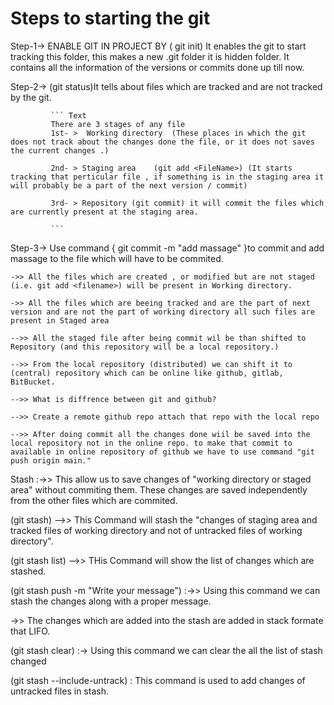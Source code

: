 # Steps to starting the git

Step-1->    ENABLE GIT IN PROJECT BY             ( git init) 
            It enables the git to start tracking this folder, this makes a new .git folder it is hidden folder. It contains all the information of the versions or commits done up till now.

Step-2->    (git status)It tells about files which are tracked and are not tracked by the git.
             

             ``` Text
             There are 3 stages of any file 
             1st- >  Working directory  (These places in which the git does not track about the changes done the file, or it does not saves the current changes .)

             2nd- > Staging area    (git add <FileName>) (It starts tracking that perticular file , if something is in the staging area it will probably be a part of the next version / commit)

             3rd- > Repository (git commit) it will commit the files which are currently present at the staging area.
             
             ```

Step-3->  Use command { git commit -m "add massage" }to commit and add massage to the file which will have to be commited.


``` text
->> All the files which are created , or modified but are not staged (i.e. git add <filename>) will be present in Working directory.

->> All the files which are beeing tracked and are the part of next version and are not the part of working directory all such files are present in Staged area

-->> All the staged file after being commit wil be than shifted to Repository (and this repository will be a local repository.)

-->> From the local repository (distributed) we can shift it to (central) repository which can be online like github, gitlab, BitBucket.

-->> What is diffrence between git and github?

-->> Create a remote github repo attach that repo with the local repo

-->> After doing commit all the changes done wiil be saved into the local repository not in the online repo. to make that commit to available in online repository of github we have to use command "git push origin main."
```
Stash :->>  This allow us to save changes of "working directory or staged area" without commiting them. These changes are saved independently from the other files which are commited.

(git stash)  -->> This Command will stash the "changes of staging area and tracked files of working directory and not of untracked files of working directory".

(git stash list)    -->> THis Command will show the list of changes which are stashed.

(git stash push -m "Write your message") :->> Using this command we can stash the changes along with a proper message.

->> The changes which are added into the stash are added in stack formate that LIFO.

(git stash clear) :-> Using this command we can clear the all the list of stash changed

(git stash --include-untrack) : This command is used to add changes of untracked files in stash.

